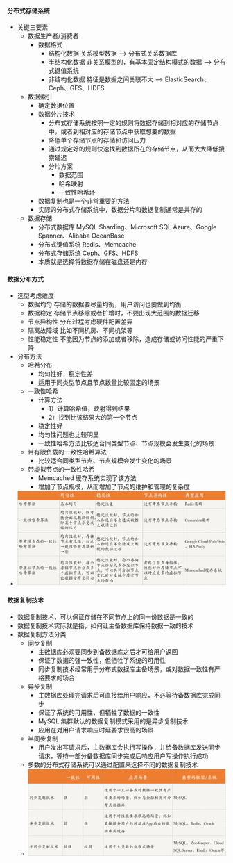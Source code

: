 #### 分布式存储系统
- 关键三要素
    - 数据生产者/消费者
        - 数据格式 
            - 结构化数据       关系模型数据                           --> 分布式关系数据库
            - 半结构化数据     非关系模型的，有基本固定结构模式的数据 --> 分布式键值系统
            - 非结构化数据     特征是数据之间关联不大                 --> ElasticSearch、Ceph、GFS、HDFS
    - 数据索引
        - 确定数据位置
        - 数据分片技术
            - 分布式存储系统按照一定的规则将数据存储到相对应的存储节点中，或者到相对应的存储节点中获取想要的数据
            - 降低单个存储节点的存储和访问压力
            - 通过规定好的规则快速找到数据所在的存储节点，从而大大降低搜索延迟
            - 分片方案
                - 数据范围
                - 哈希映射
                - 一致性哈希环
        - 数据复制也是一个非常重要的方法
        - 实际的分布式存储系统中，数据分片和数据复制通常是共存的
    - 数据存储
        - 分布式数据库   MySQL Sharding、Microsoft SQL Azure、Google Spanner、Alibaba OceanBase
        - 分布式键值系统 Redis、Memcache
        - 分布式存储系统 Ceph、GFS、HDFS
        - 本质就是选择将数据存储在磁盘还是内存

#### 数据分布方式
- 选型考虑维度
    - 数据均匀    存储的数据要尽量均衡，用户访问也要做到均衡
    - 数据稳定    存储节点移除或者扩增时，不要出现大范围的数据迁移
    - 节点异构性  分布过程考虑硬件配置差异
    - 隔离故障域  比如不同机房、不同机架等
    - 性能稳定性  不能因为节点的添加或者移除，造成存储或访问性能的严重下降
- 分布方法
    - 哈希分布
        - 均匀性好，稳定性差
        - 适用于同类型节点且节点数量比较固定的场景
    - 一致性哈希
        - 计算方法
            - 1）计算哈希值，映射得到结果 
            - 2）找到比该结果大的第一个节点
        - 稳定性好
        - 均匀性问题也比较明显
        - 一致性哈希方法比较适合同类型节点、节点规模会发生变化的场景
    - 带有限负载的一致性哈希算法
        - 比较适合同类型节点、节点规模会发生变化的场景
    - 带虚拟节点的一致性哈希
        - Memcached 缓存系统实现了该方法
        - 增加了节点规模，从而增加了节点的维护和管理的复杂度
- ![image](../../../ref_images/20191216/ab7df1d5a9b2c63b8929b18a0879d133.jpg)
#### 数据复制技术
- 数据复制技术，可以保证存储在不同节点上的同一份数据是一致的
- 数据复制技术实际就是指，如何让主备数据库保持数据一致的技术
- 数据复制方法分类
    - 同步复制
        - 主数据库必须要同步到备数据库之后才可给用户返回
        - 保证了数据的强一致性，但牺牲了系统的可用性
        - 同步复制技术经常用于分布式数据库主备场景，或对数据一致性有严格要求的场合
    - 异步复制
        - 主数据库处理完请求后可直接给用户响应，不必等待备数据库完成同步
        - 保证了系统的可用性，但牺牲了数据的一致性
        - MySQL 集群默认的数据复制模式采用的是异步复制技术
        - 应用在对用户请求响应时延要求很高的场景
    - 半同步复制
        - 用户发出写请求后，主数据库会执行写操作，并给备数据库发送同步请求，等待一部分备数据库同步完成后响应用户写操作执行成功
    - 多数的分布式存储系统可以通过配置来选择不同的数据复制技术
    - ![image](../../../ref_images/20191216/1113ebfa8b40d4cd766a8708c7eb2ce6.jpg)
